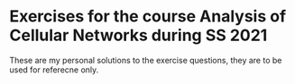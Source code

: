 # Exercises for the course Analysis of Cellular Networks during SS 2021

These are my personal solutions to the exercise questions, they are to be used
for referecne only.